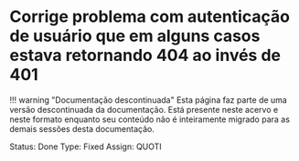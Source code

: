 # Corrige problema com autenticação de usuário que em alguns casos estava retornando 404 ao invés de 401

!!! warning "Documentação descontinuada"
    Esta página faz parte de uma versão descontinuada da documentação. Está presente neste acervo e neste formato enquanto seu conteúdo não é inteiramente migrado para as demais sessões desta documentação.



Status: Done
Type: Fixed
Assign: QUOTI
